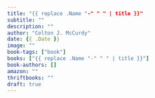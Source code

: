 ```yaml
---
title: "{{ replace .Name "-" " " | title }}"
subtitle: ""
description: ""
author: "Colton J. McCurdy"
date: {{ .Date }}
image: ""
book-tags: ["book"]
books: ["{{ replace .Name "-" " " | title }}"]
book-authors: []
amazon: ""
thriftbooks: ""
draft: true
---
```

